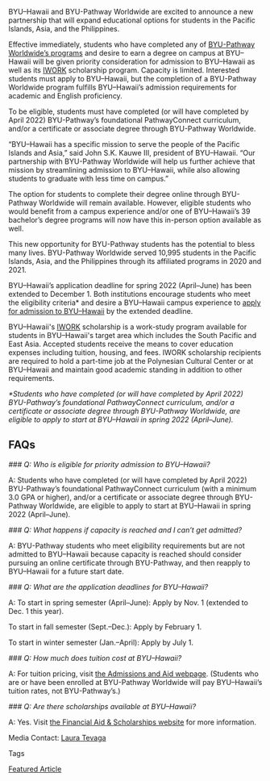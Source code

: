 



BYU–Hawaii and BYU\-Pathway Worldwide are excited to announce a new partnership that will expand educational options for students in the Pacific Islands, Asia, and the Philippines.

Effective immediately, students who have completed any of [BYU\-Pathway Worldwide’s programs](https://www.byupathway.org/) and desire to earn a degree on campus at BYU–Hawaii will be given priority consideration for admission to BYU–Hawaii as well as its [IWORK](https://financialaid.byuh.edu/iwork) scholarship program. Capacity is limited. Interested students must apply to BYU–Hawaii, but the completion of a BYU\-Pathway Worldwide program fulfills BYU–Hawaii’s admission requirements for academic and English proficiency.

To be eligible, students must have completed (or will have completed by April 2022\) BYU\-Pathway’s foundational PathwayConnect curriculum, and/or a certificate or associate degree through BYU\-Pathway Worldwide.

“BYU–Hawaii has a specific mission to serve the people of the Pacific Islands and Asia,” said John S.K. Kauwe III, president of BYU–Hawaii. “Our partnership with BYU\-Pathway Worldwide will help us further achieve that mission by streamlining admission to BYU–Hawaii, while also allowing students to graduate with less time on campus.”

The option for students to complete their degree online through BYU\-Pathway Worldwide will remain available. However, eligible students who would benefit from a campus experience and/or one of BYU–Hawaii’s 39 bachelor’s degree programs will now have this in\-person option available as well.

This new opportunity for BYU\-Pathway students has the potential to bless many lives. BYU\-Pathway Worldwide served 10,995 students in the Pacific Islands, Asia, and the Philippines through its affiliated programs in 2020 and 2021\.

BYU–Hawaii’s application deadline for spring 2022 (April–June) has been extended to December 1\. Both institutions encourage students who meet the eligibility criteria\* and desire a BYU–Hawaii campus experience to [apply for admission to BYU–Hawaii](https://www.churchofjesuschrist.org/church-education/apply-to-church-schools?lang=eng) by the extended deadline.

BYU–Hawaii's [IWORK](https://financialaid.byuh.edu/iwork) scholarship is a work\-study program available for students in BYU–Hawaii's target area which includes the South Pacific and East Asia. Accepted students receive the means to cover education expenses including tuition, housing, and fees. IWORK scholarship recipients are required to hold a part\-time job at the Polynesian Cultural Center or at BYU–Hawaii and maintain good academic standing in addition to other requirements.

*\*Students who have completed (or will have completed by April 2022\) BYU\-Pathway’s foundational PathwayConnect curriculum, and/or a certificate or associate degree through BYU\-Pathway Worldwide, are eligible to apply to start at BYU–Hawaii in spring 2022 (April–June).*

FAQs
----

*### Q: Who is eligible for priority admission to BYU–Hawaii?*

A: Students who have completed (or will have completed by April 2022\) BYU\-Pathway’s foundational PathwayConnect curriculum (with a minimum 3\.0 GPA or higher), and/or a certificate or associate degree through BYU\-Pathway Worldwide, are eligible to apply to start at BYU–Hawaii in spring 2022 (April–June).

*### Q: What happens if capacity is reached and I can’t get admitted?*

A: BYU\-Pathway students who meet eligibility requirements but are not admitted to BYU–Hawaii because capacity is reached should consider pursuing an online certificate through BYU\-Pathway, and then reapply to BYU–Hawaii for a future start date.

*### Q: What are the application deadlines for BYU–Hawaii?*

A: To start in spring semester (April–June): Apply by Nov. 1 (extended to Dec. 1 this year).

To start in fall semester (Sept.–Dec.): Apply by February 1\.

To start in winter semester (Jan.–April): Apply by July 1\.

*### Q: How much does tuition cost at BYU–Hawaii?*

A: For tuition pricing, visit [the Admissions and Aid webpage](https://www.byuh.edu/admissions-aid). (Students who are or have been enrolled at BYU\-Pathway Worldwide will pay BYU–Hawaii’s tuition rates, not BYU\-Pathway’s.)

*### Q: Are there scholarships available at BYU–Hawaii?*

A: Yes. Visit [the Financial Aid \& Scholarships website](https://financialaid.byuh.edu) for more information.






 Media Contact: [Laura Tevaga](https://news.byuh.edu/laura-tevaga)



Tags

[Featured Article](https://news.byuh.edu/featured-article)




